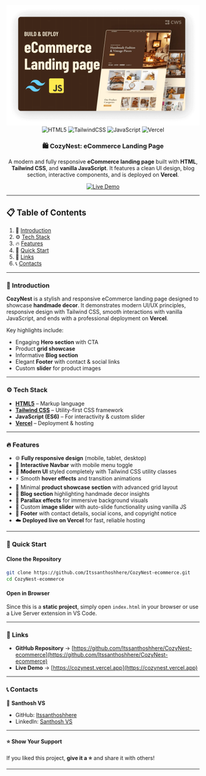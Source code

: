 
<div align="center">
    <a href="https://github.com/Itssanthoshhere/CozyNest-ecommerce" target="_blank">
      <img src="./assets/images/cozynest-thumbnail.png" alt="Project Banner">
    </a>
  <br />

  <div>
    <img src="https://img.shields.io/badge/-HTML5-E34F26?style=for-the-badge&logo=html5&logoColor=white" alt="HTML5" />
    <img src="https://img.shields.io/badge/-TailwindCSS-06B6D4?style=for-the-badge&logo=tailwind-css&logoColor=white" alt="TailwindCSS" />
    <img src="https://img.shields.io/badge/-JavaScript-F7DF1E?style=for-the-badge&logo=javascript&logoColor=black" alt="JavaScript" />
    <img src="https://img.shields.io/badge/-Vercel-000000?style=for-the-badge&logo=vercel&logoColor=white" alt="Vercel" />
  </div>

  <h3 align="center">🛍️ CozyNest: eCommerce Landing Page</h3>
  <p align="center">A modern and fully responsive <b>eCommerce landing page</b> built with <b>HTML</b>, <b>Tailwind CSS</b>, and <b>vanilla JavaScript</b>. It features a clean UI design, blog section, interactive components, and is deployed on <b>Vercel</b>.</p>

  <a href="https://cozynest-ecommerce.vercel.app/" target="_blank">
    <img src="https://img.shields.io/badge/🚀%20Live%20Demo-brightgreen?style=for-the-badge&logo=vercel&logoColor=white" alt="Live Demo" />
  </a>
  <br />
</div>

---

## 📋 Table of Contents

1. 🌟 [Introduction](#introduction)  
2. ⚙️ [Tech Stack](#tech-stack)  
3. 🔥 [Features](#features)  
4. 🚀 [Quick Start](#quick-start)   
5. 🔗 [Links](#links)  
6. 📞 [Contacts](#contacts)  

---

### <a name="introduction">🌟 Introduction</a>

**CozyNest** is a stylish and responsive eCommerce landing page designed to showcase **handmade decor**. It demonstrates modern UI/UX principles, responsive design with Tailwind CSS, smooth interactions with vanilla JavaScript, and ends with a professional deployment on **Vercel**.  

Key highlights include:  
- Engaging **Hero section** with CTA  
- Product **grid showcase**  
- Informative **Blog section**  
- Elegant **Footer** with contact & social links  
- Custom **slider** for product images  

---

### <a name="tech-stack">⚙️ Tech Stack</a>

- **[HTML5](https://developer.mozilla.org/en-US/docs/Web/HTML)** – Markup language  
- **[Tailwind CSS](https://tailwindcss.com/)** – Utility-first CSS framework  
- **JavaScript (ES6)** – For interactivity & custom slider  
- **[Vercel](https://vercel.com/)** – Deployment & hosting  

---

### <a name="features">🔥 Features</a>

- 🌐 **Fully responsive design** (mobile, tablet, desktop)  
- 🧭 **Interactive Navbar** with mobile menu toggle  
- 🎨 **Modern UI** styled completely with Tailwind CSS utility classes  
- ⚡ Smooth **hover effects** and transition animations  
- 🛒 Minimal **product showcase section** with advanced grid layout  
- 📰 **Blog section** highlighting handmade decor insights  
- 🌿 **Parallax effects** for immersive background visuals  
- 🚀 Custom **image slider** with auto-slide functionality using vanilla JS  
- 📩 **Footer** with contact details, social icons, and copyright notice  
- ☁️ **Deployed live on Vercel** for fast, reliable hosting  


---

### <a name="quick-start">🚀 Quick Start</a>

#### **Clone the Repository**
```bash
git clone https://github.com/Itssanthoshhere/CozyNest-ecommerce.git
cd CozyNest-ecommerce
````

#### **Open in Browser**

Since this is a **static project**, simply open `index.html` in your browser or use a Live Server extension in VS Code.

---

### <a name="links">🔗 Links</a>

* **GitHub Repository** → [https://github.com/Itssanthoshhere/CozyNest-ecommerce](https://github.com/Itssanthoshhere/CozyNest-ecommerce)
* **Live Demo** → [https://cozynest.vercel.app](https://cozynest.vercel.app)

---

### <a name="contacts">📞 Contacts</a>

👤 **Santhosh VS**

* GitHub: [Itssanthoshhere](https://github.com/Itssanthoshhere)
* LinkedIn: [Santhosh VS](https://www.linkedin.com/in/thesanthoshvs/)

---

#### ⭐ Show Your Support

If you liked this project, **give it a ⭐** and share it with others!

---

